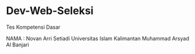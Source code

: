 # Dev-Web-Seleksi
Tes Kompetensi Dasar

NAMA : Novan Arri Setiadi
Universitas Islam Kalimantan Muhammad Arsyad Al Banjari
